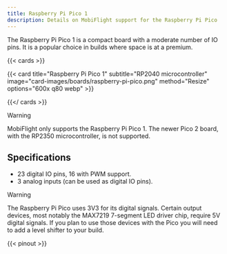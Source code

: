 ```yaml
---
title: Raspberry Pi Pico 1
description: Details on MobiFlight support for the Raspberry Pi Pico
---
```


The Raspberry Pi Pico 1 is a compact board with a moderate number of IO pins. It is a popular choice in builds where space is at a premium.

{{< cards >}}

{{< card title="Raspberry Pi Pico 1" subtitle="RP2040 microcontroller" image="card-images/boards/raspberry-pi-pico.png" method="Resize" options="600x q80 webp" >}}

{{</ cards >}}

> [!WARNING]
> MobiFlight only supports the Raspberry Pi Pico 1. The newer Pico 2 board, with the RP2350 microcontroller,
> is not supported.

## Specifications

- 23 digital IO pins, 16 with PWM support.
- 3 analog inputs (can be used as digital IO pins).

> [!WARNING]
> The Raspberry Pi Pico uses 3V3 for its digital signals. Certain output devices, most notably the MAX7219
> 7-segment LED driver chip, require 5V digital signals. If you plan to use those devices with the Pico you will
> need to add a level shifter to your build.

{{< pinout >}}
